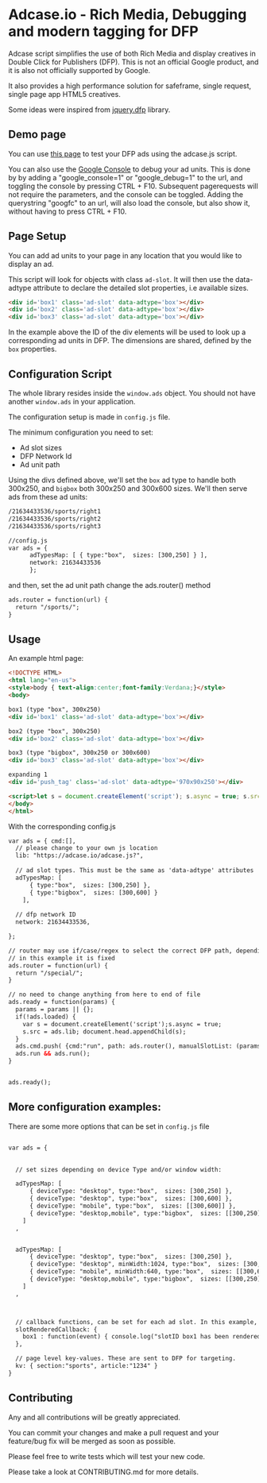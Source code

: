 Adcase.io  - Rich Media, Debugging and modern tagging for DFP
======================================================

Adcase script simplifies the use of both Rich Media and display creatives in Double Click for Publishers (DFP). This is not an official Google product, and it is also not officially supported by Google.

It also provides a high performance solution for safeframe, single request, single page app HTML5 creatives. 

Some ideas were inspired from [jquery.dfp](https://github.com/coop182/jquery.dfp.js) library.


Demo page
---------------------

You can use [this page](https://adcase.github.io/adcase.js/examples/simple.html) to test your DFP ads using the adcase.js script.

You can also use the [Google Console](https://support.google.com/dfp_sb/answer/181070?hl=en-GB) to debug your ad units. This is done by by adding a "google_console=1" or "google_debug=1" to the url, and toggling the console by pressing CTRL + F10. Subsequent pagerequests will not require the parameters, and the console can be toggled. Adding the querystring "googfc" to an url, will also load the console, but also show it, without having to press CTRL + F10.

Page Setup
----------

You can add ad units to your page in any location that you would like to display an ad.

This script will look for objects with class `ad-slot`. It will then use the data-adtype attribute to declare the detailed slot properties, i.e available sizes.

```html
<div id='box1' class='ad-slot' data-adtype='box'></div>
<div id='box2' class='ad-slot' data-adtype='box'></div>
<div id='box3' class='ad-slot' data-adtype='box'></div>
```

In the example above the ID of the div elements will be used to look up a corresponding ad units in DFP. The dimensions are shared, defined by the `box` properties.


Configuration Script
--------------------
The whole library resides inside the `window.ads` object. You should not have another `window.ads` in your application.

The configuration setup is made in `config.js` file.

The minimum configuration you need to set:
- Ad slot sizes
- DFP Network Id
- Ad unit path


Using the divs defined above, we'll set the `box` ad type to handle both 300x250, and `bigbox` both 300x250 and 300x600 sizes. We'll then serve ads from these ad units:


```html
/21634433536/sports/right1
/21634433536/sports/right2
/21634433536/sports/right3
```


```html
//config.js
var ads = { 
      adTypesMap: [ { type:"box",  sizes: [300,250] } ],
      network: 21634433536
      }; 
```

and then, set the ad unit path change the ads.router() method


```html
ads.router = function(url) {
  return "/sports/";
}
```





Usage
-----

An example html page:

```html
<!DOCTYPE HTML> 
<html lang="en-us">
<style>body { text-align:center;font-family:Verdana;}</style>
<body>

box1 (type "box", 300x250)
<div id='box1' class='ad-slot' data-adtype='box'></div>

box2 (type "box", 300x250)
<div id='box2' class='ad-slot' data-adtype='box'></div>

box3 (type "bigbox", 300x250 or 300x600)
<div id='box3' class='ad-slot' data-adtype='box'></div>

expanding 1
<div id='push_tag' class='ad-slot' data-adtype='970x90x250'></div>

<script>let s = document.createElement('script'); s.async = true; s.src = "https://adcase.io/demo/config.js"; document.head.appendChild(s);</script>
</body> 
</html>
``` 

With the corresponding config.js
```html
var ads = { cmd:[], 
  // please change to your own js location
  lib: "https://adcase.io/adcase.js?",
  
  // ad slot types. This must be the same as 'data-adtype' attributes
  adTypesMap: [
      { type:"box",  sizes: [300,250] },
      { type:"bigbox",  sizes: [300,600] }
    ],
  
  // dfp network ID
  network: 21634433536, 

}; 

// router may use if/case/regex to select the correct DFP path, depending on document url
// in this example it is fixed 
ads.router = function(url) {
  return "/special/";
}

// no need to change anything from here to end of file
ads.ready = function(params) {
  params = params || {};
  if(!ads.loaded) { 
    var s = document.createElement('script');s.async = true; 
    s.src = ads.lib; document.head.appendChild(s); 
  } 
  ads.cmd.push( {cmd:"run", path: ads.router(), manualSlotList: (params.slots || false) } ); 
  ads.run && ads.run();
}


ads.ready();
```


More configuration examples:
----------------------------

There are some more options that can be set in `config.js` file

```html

var ads = { 

  
  // set sizes depending on device Type and/or window width:

  adTypesMap: [
      { deviceType: "desktop", type:"box",  sizes: [300,250] },
      { deviceType: "desktop", type:"box",  sizes: [300,600] },
      { deviceType: "mobile", type:"box",  sizes: [[300,600]] },
      { deviceType: "desktop,mobile", type:"bigbox",  sizes: [[300,250],[300,600]] },
    ]
  ,


  adTypesMap: [
      { deviceType: "desktop", type:"box",  sizes: [300,250] },
      { deviceType: "desktop", minWidth:1024, type:"box",  sizes: [300,600] },
      { deviceType: "mobile", minWidth:640, type:"box",  sizes: [[300,600]] },
      { deviceType: "desktop,mobile", type:"bigbox",  sizes: [[300,250],[300,600]] },
    ]
  ,



  // callback functions, can be set for each ad slot. In this example, 'box1' is a slot ID
  slotRenderedCallback: {
    box1 : function(event) { console.log("slotID box1 has been rendered. Slot " + (event.isEmpty?"is":"is not") + " empty.") }
  },

  // page level key-values. These are sent to DFP for targeting.
  kv: { section:"sports", article:"1234" }
}
```


Contributing
------------

Any and all contributions will be greatly appreciated.

You can commit your changes and make a pull request and your feature/bug fix will be merged as soon as possible.

Please feel free to write tests which will test your new code.

Please take a look at CONTRIBUTING.md for more details.
